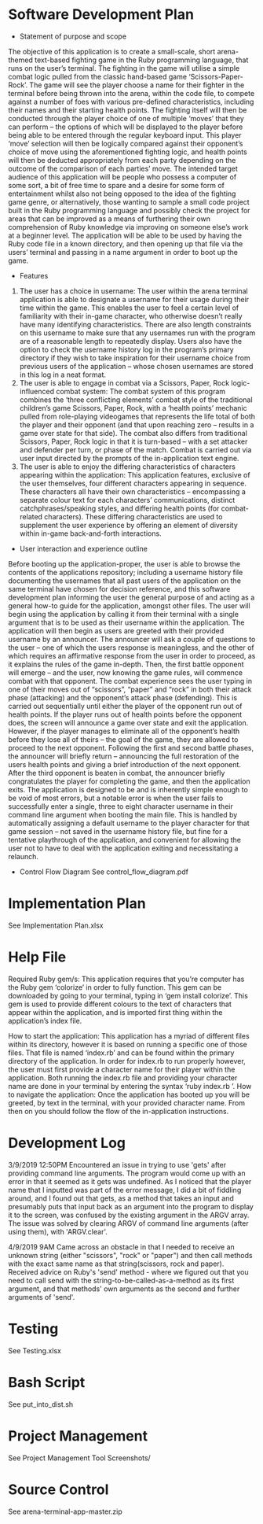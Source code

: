 # Software Development Plan
- Statement of purpose and scope

The objective of this application is to create a small-scale, short arena-themed text-based fighting game in the Ruby programming language, that runs on the user’s terminal. 
The fighting in the game will utilise a simple combat logic pulled from the classic hand-based game ‘Scissors-Paper-Rock’. The game will see the player choose a name for their fighter in the terminal before being thrown into the arena, within the code file, to compete against a number of foes with various pre-defined characteristics, including their names and their starting health points. The fighting itself will then be conducted through the player choice of one of multiple ‘moves’ that they can perform – the options of which will be displayed to the player before being able to be entered through the regular keyboard input. This player ‘move’ selection will then be logically compared against their opponent’s choice of move using the aforementioned fighting logic, and health points will then be deducted appropriately from each party depending on the outcome of the comparison of each parties’ move. 
The intended target audience of this application will be people who possess a computer of some sort, a bit of free time to spare and a desire for some form of entertainment whilst also not being opposed to the idea of the fighting game genre, or alternatively, those wanting to sample a small code project built in the Ruby programming language and possibly check the project for areas that can be improved as a means of furthering their own comprehension of Ruby knowledge via improving on someone else’s work at a beginner level.
The application will be able to be used by having the Ruby code file in a known directory, and then opening up that file via the users’ terminal and passing in a name argument in order to boot up the game.

- Features
1)	The user has a choice in username: The user within the arena terminal application is able to designate a username for their usage during their time within the game. This enables the user to feel a certain level of familiarity with their in-game character, who otherwise doesn’t really have many identifying characteristics. There are also length constraints on this username to make sure that any usernames run with the program are of a reasonable length to repeatedly display. Users also have the option to check the username history log in the program’s primary directory if they wish to take inspiration for their username choice from previous users of the application – whose chosen usernames are stored in this log in a neat format.
2)	The user is able to engage in combat via a Scissors, Paper, Rock logic-influenced combat system: The combat system of this program combines the ‘three conflicting elements’ combat style of the traditional children’s game Scissors, Paper, Rock, with a ‘health points’ mechanic pulled from role-playing videogames that represents the life total of both the player and their opponent (and that upon reaching zero – results in a game over state for that side). The combat also differs from traditional Scissors, Paper, Rock logic in that it is turn-based – with a set attacker and defender per turn, or phase of the match. Combat is carried out via user input directed by the prompts of the in-application text engine.
3)	The user is able to enjoy the differing characteristics of characters appearing within the application: This application features, exclusive of the user themselves, four different characters appearing in sequence. These characters all have their own characteristics – encompassing a separate colour text for each characters’ communications, distinct catchphrases/speaking styles, and differing health points (for combat-related characters). These differing characteristics are used to supplement the user experience by offering an element of diversity within in-game back-and-forth interactions.

- User interaction and experience outline

Before booting up the application-proper, the user is able to browse the contents of the applications repository; including a username history file documenting the usernames that all past users of the application on the same terminal have chosen for decision reference, and this software development plan informing the user the general purpose of and acting as a general how-to guide for the application, amongst other files. The user will begin using the application by calling it from their terminal with a single argument that is to be used as their username within the application. The application will then begin as users are greeted with their provided username by an announcer. The announcer will ask a couple of questions to the user – one of which the users response is meaningless, and the other of which requires an affirmative response from the user in order to proceed, as it explains the rules of the game in-depth. Then, the first battle opponent will emerge – and the user, now knowing the game rules, will commence combat with that opponent. The combat experience sees the user typing in one of their moves out of “scissors”, “paper” and “rock” in both their attack phase (attacking) and the opponent’s attack phase (defending). This is carried out sequentially until either the player of the opponent run out of health points. If the player runs out of health points before the opponent does, the screen will announce a game over state and exit the application. However, if the player manages to eliminate all of the opponent’s health before they lose all of theirs – the goal of the game, they are allowed to proceed to the next opponent. Following the first and second battle phases, the announcer will briefly return – announcing the full restoration of the users health points and giving a brief introduction of the next opponent. After the third opponent is beaten in combat, the announcer briefly congratulates the player for completing the game, and then the application exits. The application is designed to be and is inherently simple enough to be void of most errors, but a notable error is when the user fails to successfully enter a single, three to eight character username in their command line argument when booting the main file. This is handled by automatically assigning a default username to the player character for that game session – not saved in the username history file, but fine for a tentative playthrough of the application, and convenient for allowing the user not to have to deal with the application exiting and necessitating a relaunch.

- Control Flow Diagram
See control_flow_diagram.pdf

# Implementation Plan
See Implementation Plan.xlsx

# Help File
Required Ruby gem/s: This application requires that you’re computer has the Ruby gem ‘colorize’ in order to fully function. This gem can be downloaded by going to your terminal, typing in ‘gem install colorize’. This gem is used to provide different colours to the text of characters that appear within the application, and is imported first thing within the application’s index file.

How to start the application: This application has a myriad of different files within its directory, however it is based on running a specific one of those files. That file is named ‘index.rb’ and can be found within the primary directory of the application. In order for index.rb to run properly however, the user must first provide a character name for their player within the application. Both running the index.rb file and providing your character name are done in your terminal by entering the syntax ‘ruby index.rb <your character name>’.
How to navigate the application: Once the application has booted up you will be greeted, by text in the terminal, with your provided character name. From then on you should follow the flow of the in-application instructions.

# Development Log
3/9/2019 12:50PM
Encountered an issue in trying to use 'gets' after providing command line arguments. The program would come up with an error in that it seemed as it gets was undefined. As I noticed that the player name that I inputted was part of the error message, I did a bit of fiddling around, and I found out that gets, as a method that takes an input and presumably puts that input back as an argument into the program to display it to the screen, was confused by the existing argument in the ARGV array. The issue was solved by clearing ARGV of command line arguments (after using them), with 'ARGV.clear'.

4/9/2019 9AM
Came across an obstacle in that I needed to receive an unknown string (either "scissors", "rock" or "paper") and then call methods with the exact same name as that string(scissors, rock and paper). Received advice on Ruby's 'send' method - where we figured out that you need to call send with the string-to-be-called-as-a-method as its first argument, and that methods' own arguments as the second and further arguments of 'send'.

# Testing
See Testing.xlsx

# Bash Script
See put_into_dist.sh

# Project Management
See Project Management Tool Screenshots/

# Source Control
See arena-terminal-app-master.zip